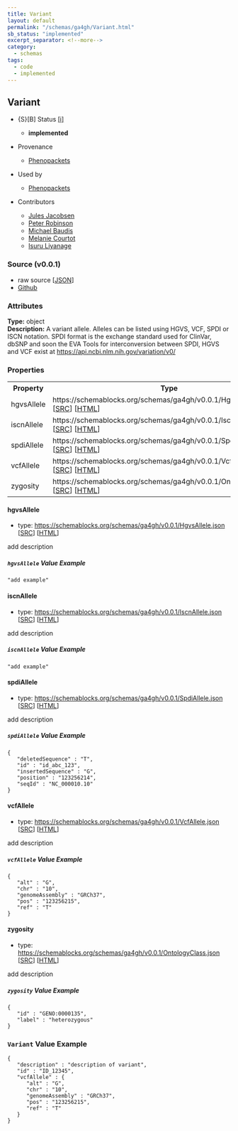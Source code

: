 ```yaml
---
title: Variant
layout: default
permalink: "/schemas/ga4gh/Variant.html"
sb_status: "implemented"
excerpt_separator: <!--more-->
category:
  - schemas
tags:
  - code
  - implemented
---
```



## Variant

* {S}[B] Status  [[i]](https://schemablocks.org/about/sb-status-levels.html)
    - __implemented__

* Provenance  

    - [Phenopackets](https://github.com/phenopackets/phenopacket-schema/blob/master/docs/variant.rst)  
* Used by  

    - [Phenopackets](https://github.com/phenopackets/phenopacket-schema/blob/master/docs/variant.rst)  
* Contributors  

    - [Jules Jacobsen](https://orcid.org/0000-0002-3265-15918)  
    - [Peter Robinson](https://orcid.org/0000-0002-0736-91998)  
    - [Michael Baudis](https://orcid.org/0000-0002-9903-4248)  
    - [Melanie Courtot](https://orcid.org/0000-0002-9551-6370)  
    - [Isuru Liyanage](https://orcid.org/0000-0002-4839-5158)  
<!--more-->

### Source (v0.0.1)

* raw source [[JSON](./current/Variant.json)]
* [Github](https://github.com/ga4gh-schemablocks/sb-phenopackets/blob/master/schemas/Variant.yaml)

### Attributes
  
__Type:__ object  
__Description:__ A variant allele. Alleles can be listed using HGVS, VCF, SPDI or ISCN notation.
SPDI format is the exchange standard used for ClinVar, dbSNP and soon the EVA
Tools for interconversion between SPDI, HGVS and VCF exist at https://api.ncbi.nlm.nih.gov/variation/v0/


### Properties

<table>
  <tr>
    <th>Property</th>
    <th>Type</th>
  </tr>
  <tr>
    <td>hgvsAllele</td>
    <td>https://schemablocks.org/schemas/ga4gh/v0.0.1/HgvsAllele.json [<a href="https://schemablocks.org/schemas/ga4gh/v0.0.1/HgvsAllele.json" target="_BLANK">SRC</a>] [<a href="https://schemablocks.org/schemas/ga4gh/HgvsAllele.html" target="_BLANK">HTML</a>]</td>
  </tr>
  <tr>
    <td>iscnAllele</td>
    <td>https://schemablocks.org/schemas/ga4gh/v0.0.1/IscnAllele.json [<a href="https://schemablocks.org/schemas/ga4gh/v0.0.1/IscnAllele.json" target="_BLANK">SRC</a>] [<a href="https://schemablocks.org/schemas/ga4gh/IscnAllele.html" target="_BLANK">HTML</a>]</td>
  </tr>
  <tr>
    <td>spdiAllele</td>
    <td>https://schemablocks.org/schemas/ga4gh/v0.0.1/SpdiAllele.json [<a href="https://schemablocks.org/schemas/ga4gh/v0.0.1/SpdiAllele.json" target="_BLANK">SRC</a>] [<a href="https://schemablocks.org/schemas/ga4gh/SpdiAllele.html" target="_BLANK">HTML</a>]</td>
  </tr>
  <tr>
    <td>vcfAllele</td>
    <td>https://schemablocks.org/schemas/ga4gh/v0.0.1/VcfAllele.json [<a href="https://schemablocks.org/schemas/ga4gh/v0.0.1/VcfAllele.json" target="_BLANK">SRC</a>] [<a href="https://schemablocks.org/schemas/ga4gh/VcfAllele.html" target="_BLANK">HTML</a>]</td>
  </tr>
  <tr>
    <td>zygosity</td>
    <td>https://schemablocks.org/schemas/ga4gh/v0.0.1/OntologyClass.json [<a href="https://schemablocks.org/schemas/ga4gh/v0.0.1/OntologyClass.json" target="_BLANK">SRC</a>] [<a href="https://schemablocks.org/schemas/ga4gh/OntologyClass.html" target="_BLANK">HTML</a>]</td>
  </tr>

</table>


#### hgvsAllele

* type: https://schemablocks.org/schemas/ga4gh/v0.0.1/HgvsAllele.json [<a href="https://schemablocks.org/schemas/ga4gh/v0.0.1/HgvsAllele.json" target="_BLANK">SRC</a>] [<a href="https://schemablocks.org/schemas/ga4gh/HgvsAllele.html" target="_BLANK">HTML</a>]

add description

##### `hgvsAllele` Value Example  

```
"add example"
```

#### iscnAllele

* type: https://schemablocks.org/schemas/ga4gh/v0.0.1/IscnAllele.json [<a href="https://schemablocks.org/schemas/ga4gh/v0.0.1/IscnAllele.json" target="_BLANK">SRC</a>] [<a href="https://schemablocks.org/schemas/ga4gh/IscnAllele.html" target="_BLANK">HTML</a>]

add description

##### `iscnAllele` Value Example  

```
"add example"
```

#### spdiAllele

* type: https://schemablocks.org/schemas/ga4gh/v0.0.1/SpdiAllele.json [<a href="https://schemablocks.org/schemas/ga4gh/v0.0.1/SpdiAllele.json" target="_BLANK">SRC</a>] [<a href="https://schemablocks.org/schemas/ga4gh/SpdiAllele.html" target="_BLANK">HTML</a>]

add description

##### `spdiAllele` Value Example  

```
{
   "deletedSequence" : "T",
   "id" : "id_abc_123",
   "insertedSequence" : "G",
   "position" : "123256214",
   "seqId" : "NC_000010.10"
}
```

#### vcfAllele

* type: https://schemablocks.org/schemas/ga4gh/v0.0.1/VcfAllele.json [<a href="https://schemablocks.org/schemas/ga4gh/v0.0.1/VcfAllele.json" target="_BLANK">SRC</a>] [<a href="https://schemablocks.org/schemas/ga4gh/VcfAllele.html" target="_BLANK">HTML</a>]

add description

##### `vcfAllele` Value Example  

```
{
   "alt" : "G",
   "chr" : "10",
   "genomeAssembly" : "GRCh37",
   "pos" : "123256215",
   "ref" : "T"
}
```

#### zygosity

* type: https://schemablocks.org/schemas/ga4gh/v0.0.1/OntologyClass.json [<a href="https://schemablocks.org/schemas/ga4gh/v0.0.1/OntologyClass.json" target="_BLANK">SRC</a>] [<a href="https://schemablocks.org/schemas/ga4gh/OntologyClass.html" target="_BLANK">HTML</a>]

add description

##### `zygosity` Value Example  

```
{
   "id" : "GENO:0000135",
   "label" : "heterozygous"
}
```


### `Variant` Value Example  

```
{
   "description" : "description of variant",
   "id" : "ID_12345",
   "vcfAllele" : {
      "alt" : "G",
      "chr" : "10",
      "genomeAssembly" : "GRCh37",
      "pos" : "123256215",
      "ref" : "T"
   }
}
```



